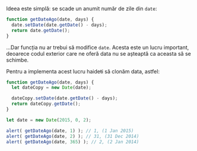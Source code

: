 Ideea este simplă: se scade un anumit număr de zile din `date`:

```js
function getDateAgo(date, days) {
  date.setDate(date.getDate() - days);
  return date.getDate();
}
```

...Dar funcția nu ar trebui să modifice `date`. Acesta este un lucru important, deoarece codul exterior care ne oferă data nu se așteaptă ca aceasta să se schimbe.

Pentru a implementa acest lucru haideŧi să clonăm data, astfel:

```js run demo
function getDateAgo(date, days) {
  let dateCopy = new Date(date);

  dateCopy.setDate(date.getDate() - days);
  return dateCopy.getDate();
}

let date = new Date(2015, 0, 2);

alert( getDateAgo(date, 1) ); // 1, (1 Jan 2015)
alert( getDateAgo(date, 2) ); // 31, (31 Dec 2014)
alert( getDateAgo(date, 365) ); // 2, (2 Jan 2014)
```
